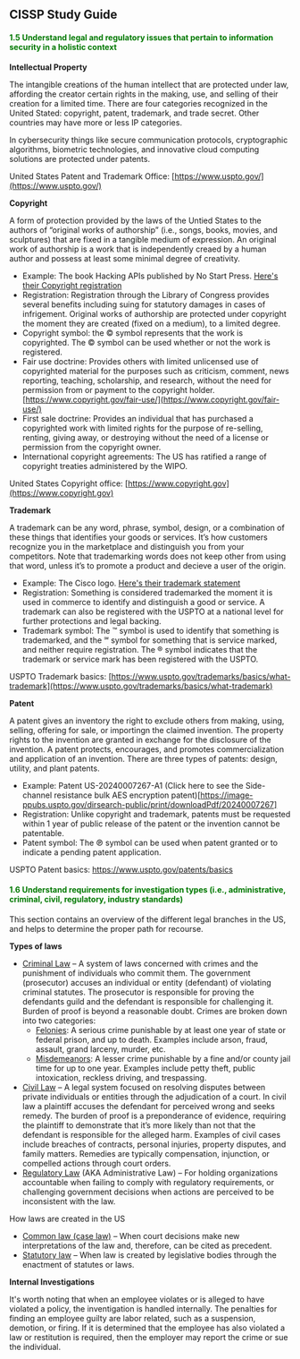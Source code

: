 ## CISSP Study Guide



#### <font color="#007800"><b>1.5 Understand legal and regulatory issues that pertain to information security in a holistic context </b></font>

**Intellectual Property**

The intangible creations of the human intellect that are protected under law, affording the creator certain rights in the making, use, and selling of their creation for a limited time. There are four categories recognized in the United Stated: copyright, patent, trademark, and trade secret. Other countries may have more or less IP categories.

In cybersecurity things like secure communication protocols, cryptographic algorithms, biometric technologies, and innovative cloud computing solutions are protected under patents. 

United States Patent and Trademark Office: [https://www.uspto.gov/](https://www.uspto.gov/)



**Copyright**

A form of protection provided by the laws of the Untied States to the authors of “original works of authorship” (i.e., songs, books, movies, and sculptures) that are fixed in a tangible medium of expression. An original work of authorship is a work that is independently creaed by a human author and possess at least some minimal degree of creativity.
- Example: The book Hacking APIs published by No Start Press. [Here's their Copyright registration](https://cocatalog.loc.gov/cgi-bin/Pwebrecon.cgi?v1=16&ti=1,16&Search%5FArg=hacking&Search%5FCode=TALL&CNT=25&PID=ALcoiuXte0L7IXWxpNoBsCPLFEN7&SEQ=20240107212325)
- Registration: Registration through the Library of Congress provides several benefits including suing for statutory damages in cases of infrigement. Original works of authorship are protected under copyright the moment they are created (fixed on a medium), to a limited degree.
- Copyright symbol: the © symbol represents that the work is copyrighted. The © symbol can be used whether or not the work is registered.
- Fair use doctrine: Provides others with limited unlicensed use of copyrighted material for the purposes such as criticism, comment, news reporting, teaching, scholarship, and research, without the need for permission from or payment to the copyright holder. [https://www.copyright.gov/fair-use/](https://www.copyright.gov/fair-use/)
- First sale doctrine: Provides an individual that has purchased a copyrighted work with limited rights for the purpose of re-selling, renting, giving away, or destroying without the need of a license or permission from the copyright owner.
- International copyright agreements: The US has ratified a range of copyright treaties administered by the WIPO.

United States Copyright office: [https://www.copyright.gov](https://www.copyright.gov)

**Trademark**

A trademark can be any word, phrase, symbol, design, or a combination of these things that identifies your goods or services. It’s how customers recognize you in the marketplace and distinguish you from your competitors. Note that trademarking words does not keep other from using that word, unless it’s to promote a product and decieve a user of the origin.
- Example: The Cisco logo. [Here's their trademark statement](https://www.cisco.com/c/dam/en_us/about/ac50/ac47/downloads/logo/trademark.pdf)
- Registration: Something is considered trademarked the moment it is used in commerce to identify and distinguish a good or service. A trademark can also be registered with the USPTO at a national level for further protections and legal backing.
- Trademark symbol: The ™ symbol is used to identify that something is trademarked, and the ℠ symbol for something that is service marked, and neither require registration. The ® symbol indicates that the trademark or service mark has been registered with the USPTO.

USPTO Trademark basics: [https://www.uspto.gov/trademarks/basics/what-trademark](https://www.uspto.gov/trademarks/basics/what-trademark)

**Patent**

A patent gives an inventory the right to exclude others from making, using, selling, offering for sale, or importingn the claimed invention. The property rights to the invention are granted in exchange for the disclosure of the invention. A patent protects, encourages, and promotes commercialization and application of an invention. There are three types of patents: design, utility, and plant patents.
- Example: Patent US-20240007267-A1 (Click here to see the Side-channel resistance bulk AES encryption patent)[https://image-ppubs.uspto.gov/dirsearch-public/print/downloadPdf/20240007267]
- Registration: Unlike copyright and trademark, patents must be requested within 1 year of public release of the patent or the invention cannot be patentable.
- Patent symbol: The ℗ symbol can be used when patent granted or to indicate a pending patent application.

USPTO Patent basics: https://www.uspto.gov/patents/basics


#### <font color="#007800"><b>1.6 Understand requirements for investigation types (i.e., administrative, criminal, civil, regulatory, industry standards) </b></font>
This section contains an overview of the different legal branches in the US, and helps to determine the proper path for recourse.

**Types of laws**
- <u>Criminal Law</u> – A system of laws concerned with crimes and the punishment of individuals who commit them. The government (prosecutor) accuses an individual or entity (defendant) of violating criminal statutes. The prosecutor is responsible for proving the defendants guild and the defendant is responsible for challenging it. Burden of proof is beyond a reasonable doubt. Crimes are broken down into two categories:
    - <u>Felonies</u>: A serious crime punishable by at least one year of state or federal prison, and up to death. Examples include arson, fraud, assault, grand larceny, murder, etc.
    - <u>Misdemeanors</u>: A lesser crime punishable by a fine and/or county jail time for up to one year. Examples include petty theft, public intoxication, reckless driving, and trespassing.
- <u>Civil Law</u> – A legal system focused on resolving disputes between private individuals or entities through the adjudication of a court. In civil law a plaintiff accuses the defendant for perceived wrong and seeks remedy. The burden of proof is a preponderance of evidence, requiring the plaintiff to demonstrate that it’s more likely than not that the defendant is responsible for the alleged harm. Examples of civil cases include breaches of contracts, personal injuries, property disputes, and family matters. Remedies are typically compensation, injunction, or compelled actions through court orders.
- <u>Regulatory Law</u> (AKA Administrative Law) – For holding organizations accountable when failing to comply with regulatory requirements, or challenging government decisions when actions are perceived to be inconsistent with the law.

How laws are created in the US
- <u>Common law (case law)</u> – When court decisions make new interpretations of the law and, therefore, can be cited as precedent.
- <u>Statutory law</u> – When law is created by legislative bodies through the enactment of statutes or laws.

**Internal Investigations**

It's worth noting that when an employee violates or is alleged to have violated a policy, the inventigation is handled internally. The penalties for finding an employee guilty are labor related, such as a suspension, demotion, or firing. If it is determined that the employee has also violated a law or restitution is required, then the employer may report the crime or sue the individual.




















    
